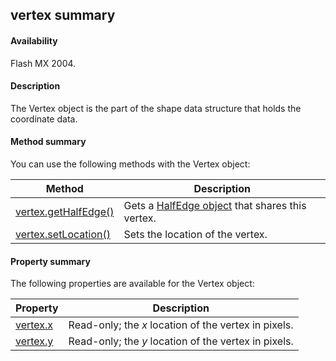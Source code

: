 ## vertex summary

#### Availability

Flash MX 2004.

#### Description

The Vertex object is the part of the shape data structure that holds the coordinate data.

#### Method summary

You can use the following methods with the Vertex object:

| **Method**                                    | **Description**                                                  |
|-----------------------------------------------|------------------------------------------------------------------|
| [vertex.getHalfEdge()](#vertex.getHalfEdge()) | Gets a [HalfEdge object](#_bookmark644) that shares this vertex. |
| [vertex.setLocation()](#_bookmark1136)        | Sets the location of the vertex.                                 |

#### Property summary

The following properties are available for the Vertex object:

| **Property**               | **Description**                                      |
|----------------------------|------------------------------------------------------|
| [vertex.x](#_bookmark1137) | Read-only; the *x* location of the vertex in pixels. |
| [vertex.y](#_bookmark1138) | Read-only; the *y* location of the vertex in pixels. |

<span id="vertex.getHalfEdge()" class="anchor"></span>

